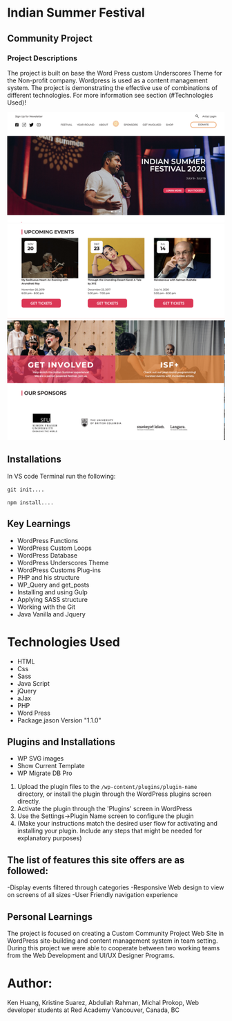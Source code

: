 # Indian Summer Festival

## Community Project

### Project Descriptions

The project is built on base the Word Press custom Underscores Theme for the Non-profit company. Wordpress is used as a content management system. The project is demonstrating the effective use of combinations of different technologies. For more information see section (#Technologies Used)!

<img src="./themes/isf-theme/assets/Images_read_me/indian-summer-1.png"  />
<img src="./themes/isf-theme/assets/Images_read_me/indian-summer-2.png"  />
<img src="./themes/isf-theme/assets/Images_read_me/indian-summer-3.png"  />

## Installations

In VS code Terminal run the following:

```
git init....
```

```
npm install....
```

## Key Learnings

- WordPress Functions
- WordPress Custom Loops
- WordPress Database
- WordPress Underscores Theme
- WordPress Customs Plug-ins
- PHP and his structure
- WP_Query and get_posts
- Installing and using Gulp
- Applying SASS structure
- Working with the Git
- Java Vanilla and Jquery

# Technologies Used

- HTML
- Css
- Sass
- Java Script
- jQuery
- aJax
- PHP
- Word Press
- Package.jason Version "1.1.0"

## Plugins and Installations

- WP SVG images
- Show Current Template
- WP Migrate DB Pro

1. Upload the plugin files to the `/wp-content/plugins/plugin-name` directory, or install the plugin through the WordPress plugins screen directly.
1. Activate the plugin through the 'Plugins' screen in WordPress
1. Use the Settings->Plugin Name screen to configure the plugin
1. (Make your instructions match the desired user flow for activating and installing your plugin. Include any steps that might be needed for explanatory purposes)

## The list of features this site offers are as followed:

-Display events filtered through categories
-Responsive Web design to view on screens of all sizes
-User Friendly navigation experience

## Personal Learnings

The project is focused on creating a Custom Community Project Web Site in WordPress site-building and content management system in team setting. During this project we were able to cooperate between two working teams from the Web Development and UI/UX Designer Programs.

# Author:

Ken Huang,
Kristine Suarez,
Abdullah Rahman,
Michal Prokop,
Web developer students at Red Academy
Vancouver, Canada, BC
